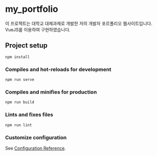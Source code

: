 # my_portfolio

이 프로젝트는 대학교 대체과제로 개발한 저의 개발자 포르폴리오 웹사이트입니다.
VueJS를 이용하여 구현하였습니다.

## Project setup
```
npm install
```

### Compiles and hot-reloads for development
```
npm run serve
```

### Compiles and minifies for production
```
npm run build
```

### Lints and fixes files
```
npm run lint
```

### Customize configuration
See [Configuration Reference](https://cli.vuejs.org/config/).

